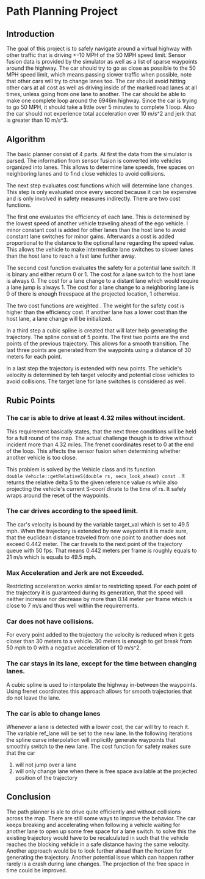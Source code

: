 [//]: # (Image References)


# Path Planning Project

## Introduction
The goal of this project is to safely navigate around a virtual highway with other traffic that is driving +-10 MPH of the 50 MPH speed limit. Sensor fusion data is provided by the simulator as well as a list of sparse waypoints around the highway. The car should try to go as close as possible to the 50 MPH speed limit, which means passing slower traffic when possible, note that other cars will try to change lanes too. The car should avoid hitting other cars at all cost as well as driving inside of the marked road lanes at all times, unless going from one lane to another. The car should be able to make one complete loop around the 6946m highway. Since the car is trying to go 50 MPH, it should take a little over 5 minutes to complete 1 loop. Also the car should not experience total acceleration over 10 m/s^2 and jerk that is greater than 10 m/s^3. 

## Algorithm
The basic planner consist of 4 parts. At first the data from the simulator is parsed. The information from sensor fusion is converted into vehicles organized into lanes. This allows to determine lane speeds, free spaces on neighboring lanes and to find close vehicles to avoid collisions.

The next step evaluates cost functions which will determine lane changes. This step is only evaluated once every second because it can be expensive and is only involved in safety measures indirectly. There are two cost functions. 

The first one evaluates the efficiency of each lane. This is determined by the lowest speed of another vehicle traveling ahead of the ego vehicle. I minor constant cost is added for other lanes than the host lane to avoid constant lane switches for minor gains. Afterwards a cost is added proportional to the distance to the optional lane regarding the speed value. This allows the vehicle to make intermediate lane switches to slower lanes than the host lane to reach a fast lane further away.

The second cost function evaluates the safety for a potential lane switch. It is binary and either return 0 or 1. The cost for a lane switch to the host lane is always 0. The cost for a lane change to a distant lane which would require a lane jump is always 1. The cost for a lane change to a neighboring lane is 0 of there is enough freespace at the projected location, 1 otherwise.

The two cost functions are weighted . The weight for the safety cost is higher than the efficiency cost. If another lane has a lower cost than the host lane, a lane change will be initialized.

In a third step a cubic spline is created that will later help generating the trajectory. The spline consist of 5 points. The first two points are the end points of the previous trajectory. This allows for a smooth transition. The last three points are generated from the waypoints using a distance of 30 meters for each point.

In a last step the trajectory is extended with new points. The vehicle's velocity is determined by teh target velocity and potential close vehicles to avoid collisions. The target lane for lane switches is considered as well.

## Rubic Points

### The car is able to drive at least 4.32 miles without incident.

This requirement basically states, that the next three conditions will be held for a full round of the map. The actual challenge though is to drive without incident more than 4.32 miles. The frenet coordinates reset to 0 at the end of the loop. This affects the sensor fusion when determining whether another vehicle is too close.

This problem is solved by the Vehicle class and its function	
`double Vehicle::getRelativeS(double rs, secs_look_ahead) const
`.
It returns the relative delta S to the given reference value rs while also projecting the vehicle's current S-coori´dinate to the time of rs. It safely wraps around the reset of the waypoints.

### The car drives according to the speed limit.

The car's velocity is bound by the variable target_val which is set to 49.5 mph. When the trajectory is extended by new waypoints it is made sure, that the euclidean distance traveled from one point to another does not exceed 0.442 meter. The car travels to the next point of the trajectory queue with 50 fps. That means 0.442 meters per frame is roughly equals to 21 m/s which is equals to 49.5 mph.

### Max Acceleration and Jerk are not Exceeded.

Restricting acceleration works similar to restricting speed. For each point of the trajectory it is guaranteed during its generation, that the speed will neither increase nor decrease by more than 0.14 meter per frame which is close to 7 m/s and thus well within the requirements.

### Car does not have collisions.

For every point added to the trajectory the velocity is reduced when it gets closer than 30 meters to a vehicle. 30 meters is enough to get break from 50 mph to 0 with a negative acceleration of 10 m/s^2.

### The car stays in its lane, except for the time between changing lanes.

A cubic spline is used to interpolate the highway in-between the waypoints. Using frenet coordinates this approach allows for smooth trajectories that do not leave the lane. 

### The car is able to change lanes

Whenever a lane is detected with a lower cost, the car will try to reach it. The variable ref_lane will be set to the new lane. In the following iterations the spline curve interpolation will implicitly generate waypoints that smoothly switch to the new lane. The cost function for safety makes sure that the car
1. will not jump over a lane
2. will only change lane when there is free space available at the projected position of the trajectory

## Conclusion
The path planner is ale to drive quite efficiently and without collisions across the map. There are still some ways to improve the behavior. The car keeps breaking and accelerating when following a vehicle waiting for another lane to open up some free space for a lane switch. to solve this the existing trajectory would have to be recalculated in such that the vehicle reaches the blocking vehicle in a safe distance having the same velocity. Another approach would be to look further ahead than the horizon for generating the trajectory. Another potential issue which can happen rather rarely is a crash during lane changes. The projection of the free space in time could be improved.

